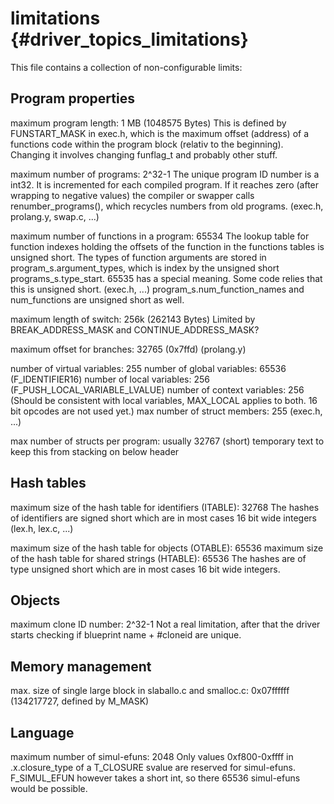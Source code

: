 limitations {#driver_topics_limitations}
========================================
This file contains a collection of non-configurable limits:

## Program properties #

maximum program length: 1 MB (1048575 Bytes)
This is defined by FUNSTART_MASK in exec.h, which is the maximum offset (address) of a functions code within the program block (relativ to the beginning). Changing it involves changing funflag_t and probably other stuff.

maximum number of programs: 2^32-1
The unique program ID number is a int32. It is incremented for each compiled program. If it reaches zero (after wrapping to negative values) the compiler or swapper calls renumber_programs(), which recycles numbers from old programs. (exec.h, prolang.y, swap.c, ...)

maximum number of functions in a program: 65534
The lookup table for function indexes holding the offsets of the function in the functions tables is unsigned short. The types of function arguments are stored in program_s.argument_types, which is index by the unsigned short programs_s.type_start. 65535 has a special meaning. Some code relies that this is unsigned short. (exec.h, ...) program_s.num_function_names and num_functions are unsigned short as well.

maximum length of switch: 256k (262143 Bytes)
Limited by BREAK_ADDRESS_MASK and CONTINUE_ADDRESS_MASK?

maximum offset for branches: 32765 (0x7ffd)
(prolang.y)

number of virtual variables: 255
number of global variables: 65536 (F_IDENTIFIER16)
number of local variables: 256 (F_PUSH_LOCAL_VARIABLE_LVALUE)
number of context variables: 256 (Should be consistent with local variables, MAX_LOCAL applies to both. 16 bit opcodes are not used yet.)
max number of struct members: 255
(exec.h, ...)

max number of structs per program: usually 32767 (short)
temporary text to keep this from stacking on below header

## Hash tables #

maximum size of the hash table for identifiers (ITABLE): 32768
The hashes of identifiers are signed short which are in most cases 16 bit wide integers (lex.h, lex.c, ...)

maximum size of the hash table for objects (OTABLE): 65536
maximum size of the hash table for shared strings (HTABLE): 65536
The hashes are of type unsigned short which are in most cases 16 bit wide integers.

## Objects #

maximum clone ID number: 2^32-1
Not a real limitation, after that the driver starts checking if blueprint name + #cloneid are unique.

## Memory management #

max. size of single large block in slaballo.c and smalloc.c:
0x07ffffff (134217727, defined by M_MASK)

## Language #

maximum number of simul-efuns: 2048
Only values 0xf800-0xffff in .x.closure_type of a T_CLOSURE svalue are reserved for simul-efuns. F_SIMUL_EFUN however takes a short int, so there 65536 simul-efuns would be possible.
